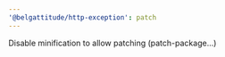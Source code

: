 ```yaml
---
'@belgattitude/http-exception': patch
---
```


Disable minification to allow patching (patch-package...)
